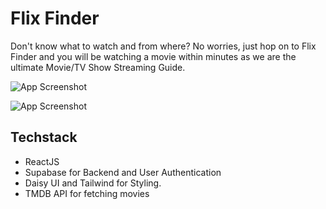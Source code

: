 # Flix Finder

Don't know what to watch and from where? No worries, just hop on to Flix Finder and you will be watching a movie within minutes as we are the ultimate Movie/TV Show Streaming Guide.


![App Screenshot](https://iili.io/FENPohb.png)

![App Screenshot](https://iili.io/FENQ1RI.png)

## Techstack

- ReactJS
- Supabase for Backend and User Authentication
- Daisy UI and Tailwind for Styling.
- TMDB API for fetching movies




